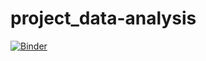 # project_data-analysis
[![Binder](https://mybinder.org/badge_logo.svg)](https://mybinder.org/v2/gh/raniagannouni24/project_data-analysis/main?labpath=Fifadata.ipynb)
